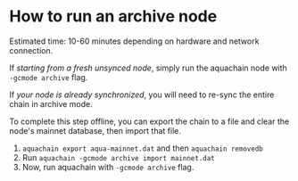 # How to run an archive node

Estimated time: 10-60 minutes depending on hardware and network connection.

If *starting from a fresh unsynced node*, simply run the aquachain node with `-gcmode archive` flag.

If *your node is already synchronized*, you will need to re-sync the entire chain in archive mode.

To complete this step offline, you can export the chain to a file and clear the node's mainnet database,
then import that file.

1. `aquachain export aqua-mainnet.dat` and then `aquachain removedb`
2. Run `aquachain -gcmode archive import mainnet.dat`
3. Now, run aquachain with `-gcmode archive` flag.
